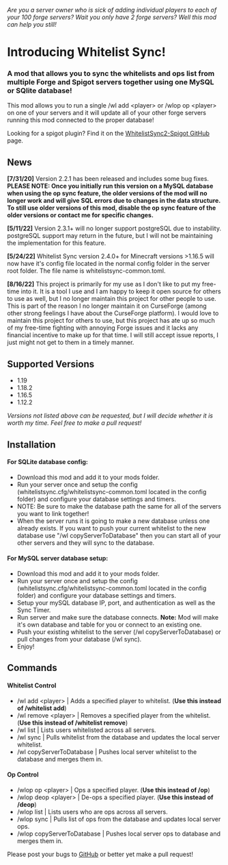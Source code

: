_Are you a server owner who is sick of adding individual players to each of your 100 forge servers? Wait you only have 2 forge servers? Well this mod can help you still!_

Introducing Whitelist Sync!
===========================


### A mod that allows you to sync the whitelists and ops list from multiple Forge and Spigot servers together using one MySQL or SQlite database!
This mod allows you to run a single /wl add &lt;player&gt; or /wlop op &lt;player&gt; on one of your servers and it will update all of your other forge servers running this mod connected to the proper database!

Looking for a spigot plugin? Find it on the [WhitelistSync2-Spigot GitHub](https://github.com/PotatoSauceVFX/Whitelist-Sync-2-Spigot/releases "WhitelistSync2-Spigot GitHub") page.

## News
**[7/31/20]** Version 2.2.1 has been released and includes some bug fixes. **PLEASE NOTE: Once you initially run this version on a MySQL database when using the op sync feature, the older versions of the mod will no longer work and will give SQL errors due to changes in the data structure. To still use older versions of this mod, disable the op sync feature of the older versions or contact me for specific changes.**

**[5/11/22]** Version 2.3.1+ will no longer support postgreSQL due to instability. postgreSQL support may return in the future, but I will not be maintaining the implementation for this feature.

**[5/24/22]** Whitelist Sync version 2.4.0+ for Minecraft versions >1.16.5 will now have it's config file located in the normal config folder in the server root folder. The file name is whitelistsync-common.toml.

**[8/16/22]** This project is primarily for my use as I don't like to put my free-time into it. It is a tool I use and I am happy to keep it open source for others to use as well, but I no longer maintain this project for other people to use. This is part of the reason I no longer maintain it on CurseForge (among other strong feelings I have about the CurseForge platform). I would love to maintain this project for others to use, but this project has ate up so much of my free-time fighting with annoying Forge issues and it lacks any financial incentive to make up for that time. I will still accept issue reports, I just might not get to them in a timely manner. 

## Supported Versions
- 1.19
- 1.18.2
- 1.16.5
- 1.12.2

*Versions not listed above can be requested, but I will decide whether it is worth my time. Feel free to make a pull request!*

## Installation

#### For SQLite database config:
- Download this mod and add it to your mods folder.
- Run your server once and setup the config (whitelistsync.cfg/whitelistsync-common.toml located in the config folder) and configure your database settings and timers.
- NOTE: Be sure to make the database path the same for all of the servers you want to link together!
- When the server runs it is going to make a new database unless one already exists. If you want to push your current whitelist to the new database use "/wl copyServerToDatabase" then you can start all of your other servers and they will sync to the database.

#### For MySQL server database setup:
- Download this mod and add it to your mods folder.
- Run your server once and setup the config (whitelistsync.cfg/whitelistsync-common.toml located in the config folder) and configure your database settings and timers.
- Setup your mySQL database IP, port, and authentication as well as the Sync Timer.
- Run server and make sure the database connects. **Note:** Mod will make it's own database and table for you or connect to an existing one.
- Push your existing whitelist to the server (/wl copyServerToDatabase) or pull changes from your database (/wl sync).
- Enjoy!

## Commands

#### Whitelist Control
- /wl add &lt;player&gt; | Adds a specified player to whitelist. (**Use this instead of /whitelist add**)
- /wl remove &lt;player&gt; | Removes a specified player from the whitelist. (**Use this instead of /whitelist remove**)
- /wl list | Lists users whitelisted across all servers.
- /wl sync | Pulls whitelist from the database and updates the local server whitelist.
- /wl copyServerToDatabase | Pushes local server whitelist to the database and merges them in.

#### Op Control
- /wlop op &lt;player&gt; | Ops a specified player. (**Use this instead of /op**)
- /wlop deop &lt;player&gt; | De-ops a specified player. (**Use this instead of /deop**)
- /wlop list | Lists users who are ops across all servers.
- /wlop sync | Pulls list of ops from the database and updates local server ops.
- /wlop copyServerToDatabase | Pushes local server ops to database and merges them in.

Please post your bugs to [GitHub](https://github.com/PotatoDotJar/Whitelist-Sync-2/issues "GitHub") or better yet make a pull request!
